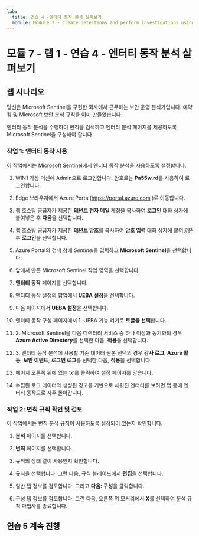 ```yaml
---
lab:
  title: 연습 4 -엔터티 동작 분석 살펴보기
  module: Module 7 - Create detections and perform investigations using Microsoft Sentinel
---
```


# <a name="module-7---lab-1---exercise-4---explore-entity-behavior-analytics"></a>모듈 7 - 랩 1 - 연습 4 - 엔터티 동작 분석 살펴보기

## <a name="lab-scenario"></a>랩 시나리오

당신은 Microsoft Sentinel을 구현한 회사에서 근무하는 보안 운영 분석가입니다. 예약됨 및 Microsoft 보안 분석 규칙을 이미 만들었습니다. 


엔터티 동작 분석을 수행하여 변칙을 검색하고 엔터티 분석 페이지를 제공하도록 Microsoft Sentinel을 구성해야 합니다.


### <a name="task-1-enable-entity-behavior"></a>작업 1: 엔터티 동작 사용 

이 작업에서는 Microsoft Sentinel에서 엔터티 동작 분석을 사용하도록 설정합니다.

1. WIN1 가상 머신에 Admin으로 로그인합니다. 암호로는 **Pa55w.rd**를 사용하여 로그인합니다.  

1. Edge 브라우저에서 Azure Portal(https://portal.azure.com )로 이동합니다.

1. 랩 호스팅 공급자가 제공한 **테넌트 전자 메일** 계정을 복사하여 **로그인** 대화 상자에 붙여넣은 후 **다음**을 선택합니다.

1. 랩 호스팅 공급자가 제공한 **테넌트 암호**를 복사하여 **암호 입력** 대화 상자에 붙여넣은 후 **로그인**을 선택합니다.

1. Azure Portal의 검색 창에 *Sentinel*을 입력하고 **Microsoft Sentinel**을 선택합니다.

1. 앞에서 만든 Microsoft Sentinel 작업 영역을 선택합니다.

1. **엔터티 동작** 페이지를 선택합니다.

1. 엔터티 동작 설정의 팝업에서 **UEBA 설정**을 선택합니다.

1. 다음 페이지에서 **UEBA 설정**을 선택합니다.

1. 엔터티 동작 구성 페이지에서 1. UEBA 기능 켜기로 **토글을 선택**합니다. 

1. 2\. Microsoft Sentinel을 다음 디렉터리 서비스 중 하나 이상과 동기화의 경우 **Azure Active Directory**를 선택한 다음, **적용**을 선택합니다.

1. 3\. 엔터티 동작 분석에 사용할 기존 데이터 원본 선택의 경우 **감사 로그**, **Azure 활동**, **보안 이벤트**, **로그인 로그**를 선택한 다음, **적용**을 선택합니다.

1. 페이지 오른쪽 위에 있는 ‘x’를 클릭하여 설정 페이지를 닫습니다.

1. 수집된 로그 데이터와 생성된 경고를 기반으로 채워진 엔터티를 보려면 랩 중에 엔터티 동작으로 자주 돌아갑니다.


### <a name="task-2-confirm-and-review-anomalies-rules"></a>작업 2: 변칙 규칙 확인 및 검토

이 작업에서는 변칙 분석 규칙이 사용하도록 설정되어 있는지 확인합니다.

1. **분석** 페이지를 선택합니다.

1. **변칙** 페이지를 선택합니다.

1. 규칙의 상태 열이 사용인지 확인합니다.

1. 규칙을 선택합니다. 그런 다음, 규칙 블레이드에서 **편집**을 선택합니다.

1. 일반 탭 정보를 검토합니다. 그리고 **다음: 구성**을 클릭합니다.

1. 구성 탭 정보를 검토합니다. 그런 다음, 오른쪽 위 모서리에서 **X**를 선택하여 분석 규칙 마법사를 종료합니다.


## <a name="proceed-to-exercise-5"></a>연습 5 계속 진행
